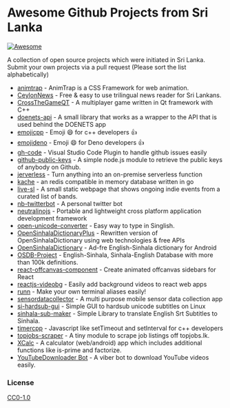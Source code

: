 # Awesome Github Projects from Sri Lanka
[![Awesome](https://awesome.re/badge.svg)](https://awesome.re)

A collection of open source projects which were initiated in Sri Lanka. Submit your own projects via a pull request (Please sort the list alphabetically)

- [animtrap](https://github.com/sanjayaharshana/AnimTrap) - AnimTrap is a CSS Framework for web animation.
- [CeylonNews](https://github.com/ipmanlk/CeylonNews) -  Free & easy to use trilingual news reader for Sri Lankans.
- [CrossTheGameQT](https://github.com/SenuraMalaka/CrossTheGameQT) - A multiplayer game written in Qt framework with C++
- [doenets-api](https://github.com/ishan-marikar/doenets-api) - A small library that works as a wrapper to the API that is used behind the DOENETS app
- [emojicpp](https://github.com/shalithasuranga/emojicpp) - Emoji :smile: for c++ developers :+1:
- [emojideno](https://github.com/99xt/emojideno) - Emoji :smile: for Deno developers :+1:
- [gh-code](https://github.com/99xt/gh-code) - Visual Studio Code Plugin to handle github issues easily
- [github-public-keys](https://github.com/ishan-marikar/github-public-keys) - A simple node.js module to retrieve the public keys of anybody on Github.
- [jerverless](https://github.com/jerverless/jerverless) - Turn anything into an on-premise serverless function
- [kache](https://github.com/kasvith/kache) - an redis compatible in memory database written in go
- [live-sl](https://github.com/kana800/livesl) - A small static webpage that shows ongoing indie events from a curated list of bands.
- [nb-twitterbot](https://github.com/namila007/nb-twitter-bot) - A personal twitter bot
- [neutralinojs](https://github.com/neutralinojs/neutralinojs) - Portable and lightweight cross platform application development framework
- [open-unicode-converter](https://github.com/s1n7ax/open-unicode-converter) - Easy way to type in Singlish.
- [OpenSinhalaDictionaryPlus](https://github.com/ipmanlk/OpenSinhalaDictionaryPlus) - Rewritten version of OpenSinhalaDictionary using web technologies & free APIs
- [OpenSinhalaDictionary](https://github.com/ipmanlk/OpenSinhalaDictionary) - Ad-fre English-Sinhala dictionary for Android
- [OSDB-Project](https://github.com/ipmanlk/OSDB-Project) - English-Sinhala, Sinhala-English Database with more than 100k definitions.
- [react-offcanvas-component](https://github.com/samAbeywickrama/react-offcanvas-component) - Create animated offcanvas sidebars for React
- [reactjs-videobg](https://github.com/samAbeywickrama/reactjs-videobg) - Easily add background videos to react web apps
- [runn](https://github.com/shalithasuranga/runn) - Make your own terminal aliases easily!
- [sensordatacollector](https://github.com/CodeLanka/SensorDataCollector) - A multi purpose mobile sensor data collection app
- [si-hardsub-gui](https://github.com/ipmanlk/si-hardsub-gui) - Simple GUI to hardsub unicode subtitles on Linux
- [sinhala-sub-maker](https://github.com/ipmanlk/sinhala-sub-maker) -  Simple Library to translate English Srt Subtitles to Sinhala.
- [timercpp](https://github.com/shalithasuranga/timercpp) - Javascript like setTimeout and setInterval for c++ developers
- [topjobs-scraper](https://github.com/ishan-marikar/topjobslk-scraper) - A tiny module to scrape job listings off topjobs.lk.
- [XCalc](https://github.com/sahithyandev/xcalc) - A calculator (web/android) app which includes additional functions like is-prime and factorize.
- [YouTubeDownloader Bot](https://github.com/sahithyandev/youtube-downloader-bot) - A viber bot to download YouTube videos easily.

### License

[CC0-1.0](LICENSE)
